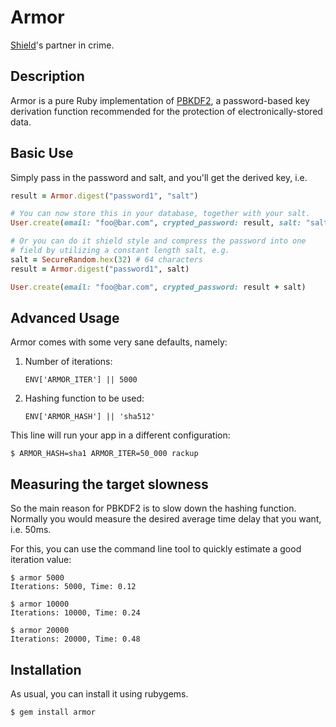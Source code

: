 Armor
=====

[Shield][shield]'s partner in crime.

[shield]: http://cyx.github.io/shield/

Description
-----------

Armor is a pure Ruby implementation of [PBKDF2][pbkdf2], a
password-based key derivation function recommended for the
protection of electronically-stored data.

[pbkdf2]: http://en.wikipedia.org/wiki/PBKDF2

Basic Use
---------

Simply pass in the password and salt, and you'll get
the derived key, i.e.

```ruby
result = Armor.digest("password1", "salt")

# You can now store this in your database, together with your salt.
User.create(email: "foo@bar.com", crypted_password: result, salt: "salt")

# Or you can do it shield style and compress the password into one
# field by utilizing a constant length salt, e.g.
salt = SecureRandom.hex(32) # 64 characters
result = Armor.digest("password1", salt)

User.create(email: "foo@bar.com", crypted_password: result + salt)
```

Advanced Usage
--------------

Armor comes with some very sane defaults, namely:

1.  Number of iterations:

        ENV['ARMOR_ITER'] || 5000

2.  Hashing function to be used:

        ENV['ARMOR_HASH'] || 'sha512'

This line will run your app in a different configuration:

```
$ ARMOR_HASH=sha1 ARMOR_ITER=50_000 rackup
```

Measuring the target slowness
-----------------------------

So the main reason for PBKDF2 is to slow down the hashing function. Normally
you would measure the desired average time delay that you want, i.e. 50ms.

For this, you can use the command line tool to quickly estimate a good
iteration value:

```
$ armor 5000
Iterations: 5000, Time: 0.12

$ armor 10000
Iterations: 10000, Time: 0.24

$ armor 20000
Iterations: 20000, Time: 0.48
```

Installation
------------

As usual, you can install it using rubygems.

```
$ gem install armor
```
